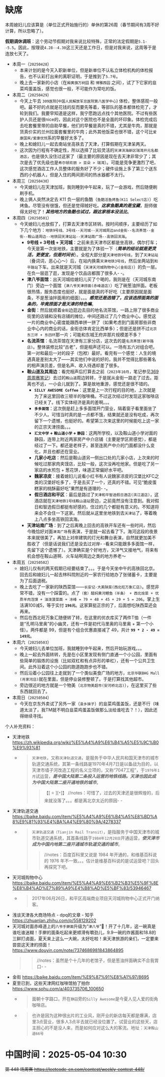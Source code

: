 
# 缺席

本周媳妇儿应该算是（单位正式开始施行的）单休的第26周（春节期间有3周不好计算，所以忽略了）。

**假期调休调班**：这个劳动节假期对我来说比较特殊，正常的法定假期是`5.1--5.5`。因此，按理说`4.28--4.30`这三天还是工作日，但是对我来说，这周等于是连放七天了。

- 本周一（`20250428`） 
  * 本来计划的是今天入职新单位，但是新单位不认私立体检机构的体检报告，也不认彩打出来的离职证明，于是推到了`5.7号`。
  * 晚上去一家新的小店（在`厢黄旗万树园` 和 `博雅西园` 之间），试了下它家的韭菜鸡蛋盖饭，感觉也很一般，不可能作为常吃的饭。
- 本周二（`20250429`） 
  * 今天上午去 `309医院`(`中国人民解放军总医院第八医学中心`) 体检，整体感观一般吧。最不好的点就是花钱的反而要先等着，等部队的基本都体检完了，才轮到我们。我要早知道是这样，我宁愿跑远点找个其他医院。不过有些医护人员还是很nice的，因此对这个医院也不是全面的坏印象。体检完成后去吃套餐里带的自助早餐，他们的早餐是真的不错，尤其是牛肉，那就是货真价实的兰州拉面套餐里的牛肉；此外其他饭菜也很不错，这个可比`爱康国宾/爱康优悦`系的早餐好太多了。
  * 晚上和媳妇儿一起去南站坐高铁去了天津，打算假期在天津呆两天。
  * 这次因为行程有不确定性，所以选择了比较灵活的`天津滨海新区瑞湾开元名都酒店`，也是很久没住过这家了（最主要的原因是现在去天津非常少了；其次是去了优先级也是`希尔顿欢朋 > 亚朵 > 瑞湾`）。可能是竞争更激烈了吧，这次感觉酒店工作人员整体的服务好了不少；硬件设施上多了第三个送东西的小机器人，但是入住的两间房间的热水器都不太行。
- 本周三（`20250430`） 
  * 今天媳妇儿在天津加班，我则睡到中午起来，玩了一会游戏，然后随便刷刷手机。
  * 晚上俩人突然决定去 K11 负一层的鱼酷（`鱼酷活鱼烤鱼(K11 Select店)`）吃烤鱼。尽管没有很饿，但还是觉得贼好吃。***这家鱼酷真的是宝藏***，厨师做得太好吃了！***其他地方的鱼酷也试过，跟这家根本没法比***。
- 本周四（`20250501`） 
  * 今天媳妇儿也放假了，打算去天津市区转转。按时间顺序，主要经历了如下几个地方：`地铁9号线、3号线--天河城--天河城周边and金街--名流茶馆--金街--鞍山道周边--地铁回天津站站--天津站南广场--高铁回滨海`。
    + **9号线 + 3号线 + 天河城**：之前来去天津市区都是坐高铁，偶尔打车；今天是第一次坐地铁，主要就是为了体验一下（***简单的结论就是更灵活，更便宜，但是时间长***）。全程大部分是`天津地铁9号线`，到了`天津站站`（叠词词，恶心心～）后，在站内换乘`天津地铁3号线`，然后坐两站到`和平路站`下车。出来就是天河城（`天津天河城购物中心(金街店)`）的负一层。在负一层逛了逛，发现是个饮品店都围了很多人- -。
    + **津八爷面馆**：出天河城给媳妇儿买了个喝的，我则是在（天河城东南门）旁边一个面馆（`津八爷天津捞面(赤峰道店)`）吃了碗葱油拌面。老板很热情，服务态度也挺好，就是面是真的不好吃（主要原因就是面条，不是葱油拌面用的细面）。。。***感觉还是选错了，应该选捞面类的面条的，毕竟捞面才是天津的特色嘛***。
    + **金街**：然后就顺着`金街`边逛边去目的地名流茶馆，一路上除了很多商业街里的店铺和没有店铺的摊位，中间还路过了几个商业中心。感觉这一片的商业中心密度能跟西单拼一拼了（如果考虑到门面房那些非商业中心内的商业的话，金街总体肯定比西单多）；但是还是拼不过`北京东三环 + 东四环`那一片；可能和东城王府井那片规模差不多？
    + **名流茶馆**：名流茶馆在天津有三家分店，这次去的是`名流茶馆(新华路店)`。整体装修比较“古老”，但是相声还可以。一场有五六对组合吧，第一对和最后一对的段子（包袱）最好。看完有一个感觉：人生的境遇真是差别太大了——其实他们中说的好的，我并不觉得比那些著名的相声演员差，但是名声、收入待遇却差了很多。
    + **鞍山道及其周边**：看完相声后打算去之前（`2023年10月`，笔记参见[369周周赛笔记](../../../weekly2023/369-absent-34-bj-tj-bj/README.md)）去过的`鞍山道`周边转转，于是就从金街一路走了过去。距离也不远，一小会儿就到了。算是故地重游，感觉还是很不错的。
      - **`SILLY AWESOME Coffee`**：这里是上一次行程的目的地，上次就是为了来这里回收三顿半的咖啡桶。不过这次经过时发现这家咖啡店已经关了。线下实体经济是真的差啊。。。
      - **`多多面馆`**：这次倒是赶上多多面馆开门营业，隔着窗子看里面坐了不少人。可惜当时真的是一点都不饿，结果就还是没有吃成，再次留下一个遗憾，也挺好的。希望第三次来这里的时候能吃上这一家的正宗天津捞面。。。
      - **`汇文中学` + `鞍山道小学` + `静园`**：这两所学校，以及鞍山道小学对面的静园，连带上附近两家房产中介店铺（主要是学区房感觉），都是经过了一下。都还是老样子，甚至连房产中介的门面都没什么变化，并且也都还在营业。
      - **几家小吃店**：然后是鞍山道另一侧出口处的几家小店，上次来的时候吃过那家肉夹馍店，比较一般，这次没再吃他家。但是吃了另一家店的水煎包 + 葱花饼，味道正常偏好水平吧。
      - **魏家凉皮**：接着媳妇儿说看小红书有人说魏家凉皮的汉堡比KFC之类的汉堡好吃多了，于是去买了一个，还真的不错。可见“脆皮蛋糕家的桃酥最好吃”果然是有道理的- -。
      - **假日酒店和平区**：最后是路过了`天津和平智选假日酒店(滨江道店)`，这酒店就在`天津地铁1号线鞍山道站`旁边，之前竟然没有注意到。我对假日和智选假日都挺有好感的，住过的几个都挺有意义的。不知道将来会不会住一下这家。然后就从这里坐地铁到去`天津站`了，等着晚上八点多坐高铁回滨海。
    + **天津站南广场**：到了之后离晚上回去的高铁开车还有一些时间，然后今晚恰好对面`津湾广场`有表演，于是就一起去看了下。海河这段的夜景本来就很美了，再加上对岸建筑的灯光和舞台表演，自然就更加美不胜收了（但是话说我们还是没去过对岸- -看来只能跟多多面馆一样，先留下这个遗憾了）。天津确实是个好地方，又洋气又接地气，将来有机会想在鞍山道啊、火车站啊周边之类的地方养老～
- 本周五（`20250502`） 
  * 媳妇儿仅有的两天假期已经要结束了。。。于是今天坐中午的高铁回北京。回去后和媳妇儿一起去林科院附近的一家农行给她办了张储蓄卡，主要是为了后面退税。
  * 晚上去吃了一家新的陕西菜馆——`长安记·大美陕菜(西北旺万象汇店)`。感觉非常不错，没有一个踩雷的。点了`（套）醋焖黄河鲤鱼（半条） + 西北烩菜 + 优质羊肉泡馍 + 油泼菠菜面 + 冰峰 = 79 + 48 + 45 + 29 + 5 = 206`。掌上生活满100减5，等于实付 **`196元`**。这家算挺正宗的了，后面想吃陕西菜还会再来。
  * 然后在西北旺万象汇随便转了转，在这里的优衣库买了两件T恤（一件是“孔明马里奥”的小幽灵，还有一件是初代马里奥的马里奥 + 第一个小怪）。两件都是 99，但是有个组合优惠直接减了 49，共计 **`99 * 2 - 49 = 149元`**。
- 本周六（`20250503`） 
  * 今天媳妇儿去单位加班，我就睡到中午起来，然后开始玩游戏。。。
  * 晚上一起去外面转转，先是在小区里发现有侧门直通一个小公园，里面有些简单的锻炼的设施（比如双杠和有点异形的单杠），还有一个公共卫生间。此外沿着这个小公园的跑道跑跑步也不错。
  * 然后沿着小公园往上走就到了一个类似美食广场的地方，`北京华联BHG Mall (肖家河店)`就在里面，但是停业装修整顿了。于是打算找其他超市。
  * 旁边很近的地方就是一个物美（`北京物美超市(安河桥北店)`），在这里买了些东西就回去了。
- 本周日（`20250504`） 
  * 今天在京东外卖试了另外一家（`渝乡妹子`）的韭菜鸡蛋盖饭，还是不行（味道太淡了，我TM就不明白韭菜鸡蛋盖饭做那么淡给谁吃去？！），因此还得继续寻找。

个人补充资料：
- 天津地铁 https://zh.wikipedia.org/wiki/%E5%A4%A9%E6%B4%A5%E5%9C%B0%E9%93%81
  * > `天津地铁`，又称`天津轨道交通`，是服务于中华人民共和国天津市的城市轨道交通系统，其第一条线路是1970年4月7日是以备战为目的，以天津市墙子河改造工程的名义立项的，又称“7047工程”，于`1976年1月`试运营，***是中国大陆第二条投入运营的地铁线路。天津也因此成为中国大陆第二座开通地铁的城市***。
    >> 【[ :star: ][`*`]】 //notes：可惜了，过去的天津还是很辉煌的，后来就没落了。。。都是离北京太近的原因- -
- 天津轨道交通 https://baike.baidu.com/item/%E5%A4%A9%E6%B4%A5%E8%BD%A8%E9%81%93%E4%BA%A4%E9%80%9A/4278337
  * > `天津轨道交通（Tianjin Rail Transit）`，是指服务于中国天津市的城市轨道交通系统，其首条线路于`1984年12月28日`开通运营，***使天津市成为中国内地第二座开通城市轨道交通的城市***。
    >> //notes：百度百科里又说是 1984 年开通的，和维基百科说的 1976 年不一致。。。估计是维基百科说的是试运营吧？回头再探究下吧。
- 天河城购物中心 https://baike.baidu.com/item/%E5%A4%A9%E6%B2%B3%E5%9F%8E%E8%B4%AD%E7%89%A9%E4%B8%AD%E5%BF%83/53946467
  * > 2017年06月26日，和平区高端商业项目天河城购物中心正式开门纳客。
- 浅谈天津各大商场特点 - dpq的文章 - 知乎 https://zhuanlan.zhihu.com/p/558129202
- 天河城对面赤峰道上的`八爷手擀面`升级为“`津八爷`”👏！开了十几年，这一碗真是谁吃谁迷糊！手擀的面条吃起来更顺滑有嚼劲儿，9.9一碗的炸酱面和18.8的三鲜打卤面，夏天来上这么一大碗，太好吃啦！来天津旅游的亲们，一定要来尝尝这天津的捞面！ https://www.douyin.com/note/7374686981843864895
  >> //notes：虽然是个十几年的老馆子，但是葱油拌面确实不合我胃口- -
- 金街 https://baike.baidu.com/item/%E9%87%91%E8%A1%97/8695
- 夏至已到，这些天津网红咖啡馆拍了拍你 https://www.sohu.com/a/403735706_100650
  * > 面朝十字路口，开在`静园`旁的`Silly Awesome`是今夏人见人爱的街角咖啡店。
  * > 也许是因为这种很出片的工业风，刚开业的新店每天都是爆满，店里3点营业，很多人3点半去就已经没位置了。试营业的这些天，店主担心的不是没人来，而是如何应对这么大的客流。地址：`天津鞍山道66号`

# 中国时间：2025-05-04 10:30

~~第 448 场周赛 https://leetcode-cn.com/contest/weekly-contest-448/~~
